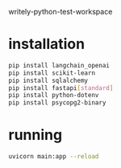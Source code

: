 writely-python-test-workspace

# installation

```sh
pip install langchain_openai
pip install scikit-learn
pip install sqlalchemy
pip install fastapi[standard]
pip install python-dotenv
pip install psycopg2-binary

```

# running

```sh
uvicorn main:app --reload
```

